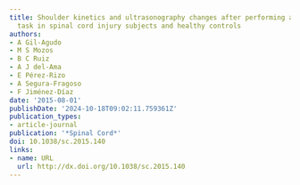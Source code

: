 ```yaml
---
title: Shoulder kinetics and ultrasonography changes after performing a high-intensity
  task in spinal cord injury subjects and healthy controls
authors:
- A Gil-Agudo
- M S Mozos
- B C Ruiz
- A J del-Ama
- E Pérez-Rizo
- A Segura-Fragoso
- F Jiménez-Díaz
date: '2015-08-01'
publishDate: '2024-10-18T09:02:11.759361Z'
publication_types:
- article-journal
publication: '*Spinal Cord*'
doi: 10.1038/sc.2015.140
links:
- name: URL
  url: http://dx.doi.org/10.1038/sc.2015.140
---
```

